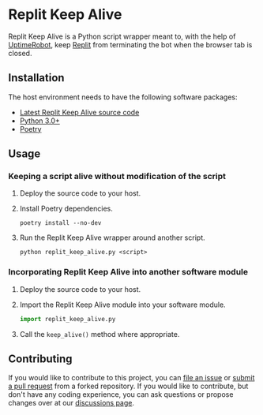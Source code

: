 # Replit Keep Alive
Replit Keep Alive is a Python script wrapper meant to, with the help of [UptimeRobot](https://uptimerobot.com), keep [Replit](https://replit.com) from terminating the bot when the browser tab is closed.

## Installation
The host environment needs to have the following software packages:

* [Latest Replit Keep Alive source code](https://github.com/erickyeagle/replit-keep-alive/releases)
* [Python 3.0+](https://www.python.org/downloads)
* [Poetry](https://python-poetry.org)

## Usage
### Keeping a script alive without modification of the script
1. Deploy the source code to your host.
2. Install Poetry dependencies.

    ```
    poetry install --no-dev
    ```
2. Run the Replit Keep Alive wrapper around another script.

    ```
    python replit_keep_alive.py <script>
    ```

### Incorporating Replit Keep Alive into another software module
1. Deploy the source code to your host.
2. Import the Replit Keep Alive module into your software module.

    ```python
    import replit_keep_alive.py
    ```
3. Call the ```keep_alive()``` method where appropriate.

## Contributing
If you would like to contribute to this project, you can [file an issue](https://github.com/erickyeagle/replit-keep-alive/issues/new) or [submit a pull request](https://github.com/erickyeagle/replit-keep-alive/compare) from a forked repository. If you would like to contribute, but don't have any coding experience, you can ask questions or propose changes over at our [discussions page](https://github.com/erickyeagle/replit-keep-alive/discussions).